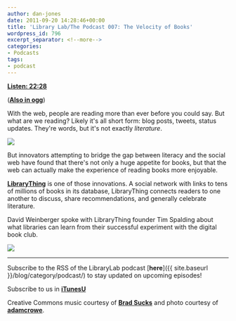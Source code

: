 ```yaml
---
author: dan-jones
date: 2011-09-20 14:28:46+00:00
title: 'Library Lab/The Podcast 007: The Velocity of Books'
wordpress_id: 796
excerpt_separator: <!--more-->
categories:
- Podcasts
tags:
- podcast
---
```


[**Listen: 22:28**](https://lil-blog-media.s3.amazonaws.com/podcast/2011-09-20_timspalding.mp3)

([**Also in ogg**](https://lil-blog-media.s3.amazonaws.com/podcast/2011-09-20_timspalding.ogg))

With the web, people are reading more than ever before you could say. But what are we reading? Likely it's all short form: blog posts, tweets, status updates. They're words, but it's not exactly _literature_.

<!--more-->

![](http://farm4.static.flickr.com/3276/2816757327_37f7f06103_o.jpg)

But innovators attempting to bridge the gap between literacy and the social web have found that there's not only a huge appetite for books, but that the web can actually make the experience of reading books more enjoyable.

[**LibraryThing**](http://www.librarything.com/) is one of those innovations. A social network with links to tens of millions of books in its database, LibraryThing connects readers to one another to discuss, share recommendations, and generally celebrate literature.

David Weinberger spoke with LibraryThing founder Tim Spalding about what libraries can learn from their successful experiment with the digital book club.

![](http://www.librarything.com/press/tim_2_grande.jpg)

---

Subscribe to the RSS of the LibraryLab podcast [**here**]({{ site.baseurl }}/blog/category/podcast/) to stay updated on upcoming episodes!

Subscribe to us in [**iTunesU**](http://itunes.apple.com/WebObjects/MZStore.woa/wa/viewPodcast?id=457060447)

Creative Commons music courtesy of [**Brad Sucks**](http://www.bradsucks.net/albums/guess-whos-a-mess/) and photo courtesy of [**adamcrowe**](http://www.flickr.com/photos/adamcrowe/2816757327/in/photostream/).

